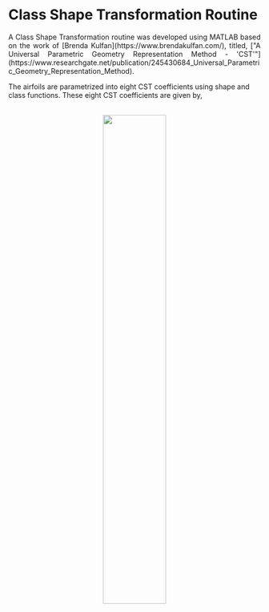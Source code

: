 # Class Shape Transformation Routine
<p align="justify">
  A Class Shape Transformation routine was developed using MATLAB based on the work of [Brenda Kulfan](https://www.brendakulfan.com/), titled, ["A Universal Parametric Geometry Representation
  Method - 'CST'"](https://www.researchgate.net/publication/245430684_Universal_Parametric_Geometry_Representation_Method).
</p>

The airfoils are parametrized into eight CST coefficients using shape and class functions. These eight CST coefficients are given by,
<br/>
<br/>
<p align="center">
  <img align="center" src="https://github.com/kanakaero/airfoil-aerodynamic-geometric-coefficients-dataset/assets/93387754/7d492f4e-5497-48cd-9dcc-af385df13ae0" width="50%">
</p>
<br/>
<br/>

